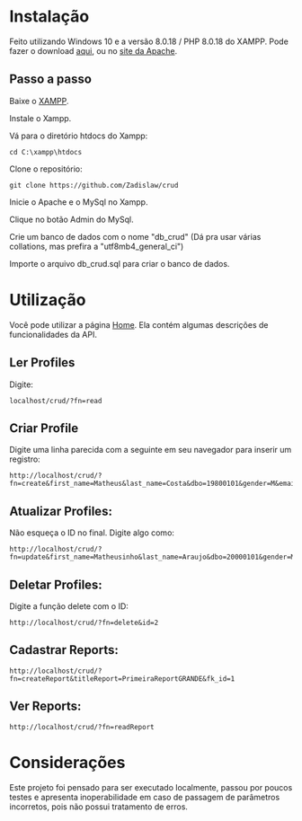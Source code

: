 # Instalação

Feito utilizando Windows 10 e a versão 8.0.18 / PHP 8.0.18 do XAMPP. Pode fazer o download [aqui](https://www.apachefriends.org/xampp-files/8.0.18/xampp-windows-x64-8.0.18-0-VS16-installer.exe), ou no [site da Apache](https://www.apachefriends.org/xampp-files/8.0.18/xampp-windows-x64-8.0.18-0-VS16-installer.exe).

## Passo a passo

Baixe o [XAMPP](https://www.apachefriends.org/xampp-files/8.0.18/xampp-windows-x64-8.0.18-0-VS16-installer.exe).

Instale o Xampp.

Vá para o diretório htdocs do Xampp:

```
cd C:\xampp\htdocs
```

Clone o repositório:

```
git clone https://github.com/Zadislaw/crud
```

Inicie o Apache e o MySql no Xampp.

Clique no botão Admin do MySql.

Crie um banco de dados com o nome "db_crud" (Dá pra usar várias collations, mas prefira a "utf8mb4_general_ci")

Importe o arquivo db_crud.sql para criar o banco de dados.



# Utilização


Você pode utilizar a página [Home](http://localhost/crud/index.html). Ela contém algumas descrições de funcionalidades da API.

## Ler Profiles

Digite:
```
localhost/crud/?fn=read
```


## Criar Profile

Digite uma linha parecida com a seguinte em seu navegador para inserir um registro:
```
http://localhost/crud/?fn=create&first_name=Matheus&last_name=Costa&dbo=19800101&gender=M&email=matheus@mail.com
```

## Atualizar Profiles:

Não esqueça o ID no final.
Digite algo como:
```
http://localhost/crud/?fn=update&first_name=Matheusinho&last_name=Araujo&dbo=20000101&gender=M&email=matheusinho@mail.com&id=1
```

## Deletar Profiles:


Digite a função delete com o ID: 
```
http://localhost/crud/?fn=delete&id=2
```

## Cadastrar Reports:

```
http://localhost/crud/?fn=createReport&titleReport=PrimeiraReportGRANDE&fk_id=1
```

## Ver Reports:

```
http://localhost/crud/?fn=readReport
```

# Considerações

Este projeto foi pensado para ser executado localmente, passou por poucos testes e apresenta inoperabilidade em caso de passagem de parâmetros incorretos, pois não possui tratamento de erros.
